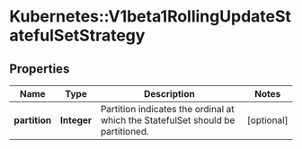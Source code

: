 # Kubernetes::V1beta1RollingUpdateStatefulSetStrategy

## Properties
Name | Type | Description | Notes
------------ | ------------- | ------------- | -------------
**partition** | **Integer** | Partition indicates the ordinal at which the StatefulSet should be partitioned. | [optional] 



